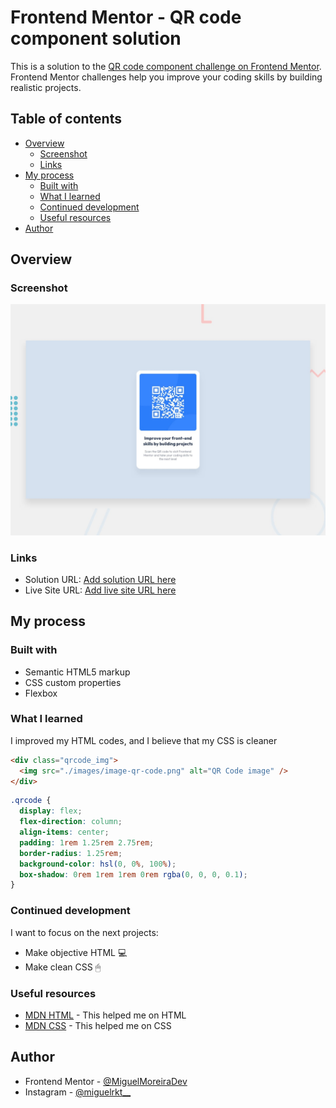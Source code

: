 # Frontend Mentor - QR code component solution

This is a solution to the [QR code component challenge on Frontend Mentor](https://www.frontendmentor.io/challenges/qr-code-component-iux_sIO_H). Frontend Mentor challenges help you improve your coding skills by building realistic projects.

## Table of contents

- [Overview](#overview)
  - [Screenshot](#screenshot)
  - [Links](#links)
- [My process](#my-process)
  - [Built with](#built-with)
  - [What I learned](#what-i-learned)
  - [Continued development](#continued-development)
  - [Useful resources](#useful-resources)
- [Author](#author)

## Overview

### Screenshot

![](./design/desktop-preview.jpg)

### Links

- Solution URL: [Add solution URL here](https://your-solution-url.com)
- Live Site URL: [Add live site URL here](https://your-live-site-url.com)

## My process

### Built with

- Semantic HTML5 markup
- CSS custom properties
- Flexbox

### What I learned

I improved my HTML codes, and I believe that my CSS is cleaner

```html
<div class="qrcode_img">
  <img src="./images/image-qr-code.png" alt="QR Code image" />
</div>
```

```css
.qrcode {
  display: flex;
  flex-direction: column;
  align-items: center;
  padding: 1rem 1.25rem 2.75rem;
  border-radius: 1.25rem;
  background-color: hsl(0, 0%, 100%);
  box-shadow: 0rem 1rem 1rem 0rem rgba(0, 0, 0, 0.1);
}
```

### Continued development

I want to focus on the next projects:

- Make objective HTML 💻
- Make clean CSS 🖱

### Useful resources

- [MDN HTML](https://developer.mozilla.org/en-US/docs/Web/HTML/Element) - This helped me on HTML
- [MDN CSS](https://developer.mozilla.org/en-US/docs/Web/CSS/Reference) - This helped me on CSS


## Author

- Frontend Mentor - [@MiguelMoreiraDev](https://www.frontendmentor.io/profile/MiguelMoreiraDev)
- Instagram - [@miguelrkt__](https://www.instagram.com/miguelrkt__)
